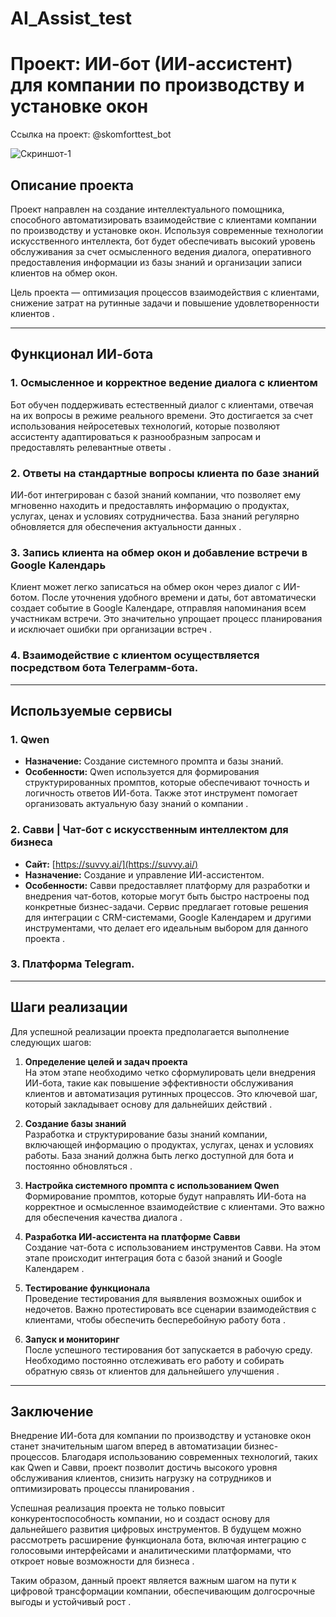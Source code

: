 # AI_Assist_test
# Проект: ИИ-бот (ИИ-ассистент) для компании по производству и установке окон

Ссылка на проект: @skomforttest_bot

![Скриншот-1                                 ](https://github.com/Vladimir-Grishin/AI_Assist_test/blob/main/Скриншот-1.png?raw=true)


## Описание проекта
Проект направлен на создание интеллектуального помощника, способного автоматизировать взаимодействие с клиентами компании по производству и установке окон. Используя современные технологии искусственного интеллекта, бот будет обеспечивать высокий уровень обслуживания за счет осмысленного ведения диалога, оперативного предоставления информации из базы знаний и организации записи клиентов на обмер окон.

Цель проекта — оптимизация процессов взаимодействия с клиентами, снижение затрат на рутинные задачи и повышение удовлетворенности клиентов . 

---

## Функционал ИИ-бота

### 1. Осмысленное и корректное ведение диалога с клиентом
Бот обучен поддерживать естественный диалог с клиентами, отвечая на их вопросы в режиме реального времени. Это достигается за счет использования нейросетевых технологий, которые позволяют ассистенту адаптироваться к разнообразным запросам и предоставлять релевантные ответы .

### 2. Ответы на стандартные вопросы клиента по базе знаний
ИИ-бот интегрирован с базой знаний компании, что позволяет ему мгновенно находить и предоставлять информацию о продуктах, услугах, ценах и условиях сотрудничества. База знаний регулярно обновляется для обеспечения актуальности данных .

### 3. Запись клиента на обмер окон и добавление встречи в Google Календарь
Клиент может легко записаться на обмер окон через диалог с ИИ-ботом. После уточнения удобного времени и даты, бот автоматически создает событие в Google Календаре, отправляя напоминания всем участникам встречи. Это значительно упрощает процесс планирования и исключает ошибки при организации встреч .

### 4. Взаимодействие c клиентом осуществляется посредством бота Телеграмм-бота.

---

## Используемые сервисы

### 1. **Qwen**
- **Назначение:** Создание системного промпта и базы знаний.
- **Особенности:** Qwen используется для формирования структурированных промптов, которые обеспечивают точность и логичность ответов ИИ-бота. Также этот инструмент помогает организовать актуальную базу знаний о компании .

### 2. **Савви | Чат-бот с искусственным интеллектом для бизнеса**
- **Сайт:** [https://suvvy.ai/](https://suvvy.ai/)
- **Назначение:** Создание и управление ИИ-ассистентом.
- **Особенности:** Савви предоставляет платформу для разработки и внедрения чат-ботов, которые могут быть быстро настроены под конкретные бизнес-задачи. Сервис предлагает готовые решения для интеграции с CRM-системами, Google Календарем и другими инструментами, что делает его идеальным выбором для данного проекта .

### 3. Платформа Telegram.

---

## Шаги реализации

Для успешной реализации проекта предполагается выполнение следующих шагов:

1. **Определение целей и задач проекта**  
   На этом этапе необходимо четко сформулировать цели внедрения ИИ-бота, такие как повышение эффективности обслуживания клиентов и автоматизация рутинных процессов. Это ключевой шаг, который закладывает основу для дальнейших действий .

2. **Создание базы знаний**  
   Разработка и структурирование базы знаний компании, включающей информацию о продуктах, услугах, ценах и условиях работы. База знаний должна быть легко доступной для бота и постоянно обновляться .

3. **Настройка системного промпта с использованием Qwen**  
   Формирование промптов, которые будут направлять ИИ-бота на корректное и осмысленное взаимодействие с клиентами. Это важно для обеспечения качества диалога .

4. **Разработка ИИ-ассистента на платформе Савви**  
   Создание чат-бота с использованием инструментов Савви. На этом этапе происходит интеграция бота с базой знаний и Google Календарем .

5. **Тестирование функционала**  
   Проведение тестирования для выявления возможных ошибок и недочетов. Важно протестировать все сценарии взаимодействия с клиентами, чтобы обеспечить бесперебойную работу бота .

6. **Запуск и мониторинг**  
   После успешного тестирования бот запускается в рабочую среду. Необходимо постоянно отслеживать его работу и собирать обратную связь от клиентов для дальнейшего улучшения .

---

## Заключение

Внедрение ИИ-бота для компании по производству и установке окон станет значительным шагом вперед в автоматизации бизнес-процессов. Благодаря использованию современных технологий, таких как Qwen и Савви, проект позволит достичь высокого уровня обслуживания клиентов, снизить нагрузку на сотрудников и оптимизировать процессы планирования .  

Успешная реализация проекта не только повысит конкурентоспособность компании, но и создаст основу для дальнейшего развития цифровых инструментов. В будущем можно рассмотреть расширение функционала бота, включая интеграцию с голосовыми интерфейсами и аналитическими платформами, что откроет новые возможности для бизнеса .  

Таким образом, данный проект является важным шагом на пути к цифровой трансформации компании, обеспечивающим долгосрочные выгоды и устойчивый рост .
```
